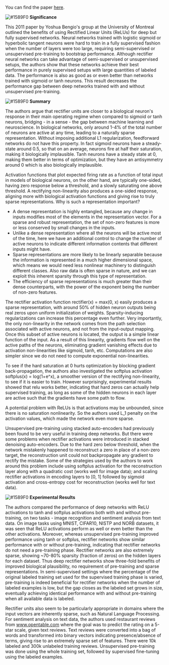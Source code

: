 You can find the paper [here](http://proceedings.mlr.press/v15/glorot11a/glorot11a.pdf).


![#1589F0](https://placehold.it/15/1589F0/000000?text=+) **Significance**

This 2011 paper by Yoshua Bengio's group at the University of Montreal outlined the benefits of using Rectified Linear Units (ReLUs) for deep but fully supervised networks. Neural networks trained with logistic sigmoid or hyperbolic tangent neurons were hard to train in a fully supervised fashion when the number of layers were too large, requiring semi-supervised or unsupervised pre-training to bootstrap performance. Although rectifier neural networks can take advantage of semi-supervised or unsupervised setups, the authors show that these networks achieve their best performance in purely supervised setups with large quantities of labeled data. The performance is also as good as or even better than networks trained with sigmoid or tanh neurons. This result decreases the performance gap between deep networks trained with and without unsupervised pre-training. 

![#1589F0](https://placehold.it/15/1589F0/000000?text=+) **Summary**

The authors argue that rectifier units are closer to a biological neuron's response in their main operating regime when compared to sigmoid or tanh neurons, bridging - in a sense - the gap between machine learning and neuroscience. In biological networks, only around 1-4% of the total number of neurons are active at any time, leading to a naturally sparse representation. Without imposing additional L1 regularization, feedforward networks do not have this property. In fact sigmoid neurons have a steady-state around 0.5, so that on an average, neurons fire at half their saturation, making it biologically implausible. Tanh neurons have a steady state at 0, making them better in terms of optimization, but they have an antisymmetry around 0 which is also biologically implausible.

Activation functions that plot expected firing rate as a function of total input in models of biological neurons, on the other hand, are typically one-sided, having zero response below a threshold, and a slowly saturating one above threshold. A rectifying non-linearity also produces a one-sided response, aligning more with biological activation functions and giving rise to truly sparse representations. Why is such a representation important?
- A dense representation is highly entangled, because any change in inputs modifies most of the elements in the representation vector. For a sparse and robust representation, the set of non-zero features is more or less conserved by small changes in the inputs.
- Unlike a dense representation where all the neurons will be active most of the time, here we have an additional control to change the number of active neurons to indicate different information contents that different inputs might have.
- Sparse representations are more likely to be linearly separable because the information is represented in a much higher dimensional space, which means we would need less nonlinear machinery to distinguish different classes. Also raw data is often sparse in nature, and we can exploit this inherent sparsity through this type of representation.
- The efficiency of sparse representations is much greater than their dense counterparts, with the power of the exponent being the number of non-zero features.

The rectifier activation function rectifier(x) = max(0, x) easily produces a sparse representation, with around 50% of hidden neuron outputs being real zeros upon uniform initialization of weights. Sparsity-inducing regularizations can increase this percentage even further. Very importantly, the only non-linearity in the network comes from the path selection associated with active neurons, and not from the input-output mapping. Once this subset of active neurons is located, the output is a simple linear function of the input. As a result of this linearity, gradients flow well on the active paths of the neurons, eliminating gradient vanishing effects due to activation non-linearities like sigmoid, tanh, etc. Computations are also simpler since we do not need to compute exponential non-linearities.

To see if the hard saturation at 0 hurts optimization by blocking gradient back-propagation, the authors also investigated the softplus activation softplus(x) = log(1+e^x), a smoother version of the rectifying non-linearity, to see if it is easier to train. However surprisingly, experimental results showed that relu works better, indicating that hard zeros can actually help supervised training, as long as some of the hidden neurons in each layer are active such that the gradients have some path to flow.

A potential problem with ReLUs is that activations may be unbounded, since there is no saturation nonlinearity. So the authors used L_1 penalty on the activation values, which made the network even more sparse.

Unsupervised pre-training using stacked auto-encoders had previously been found to be very useful in training deep networks. But there were some problems when rectifier activations were introduced in stacked denoising auto-encoders. Due to the hard zero below threshold, when the network mistakenly happened to reconstruct a zero in place of a non-zero target, the reconstruction unit could not backpropagate any gradient to rectify the mistake. Some of the strategies used by the authors to work around this problem include using softplus activation for the reconstruction layer along with a quadratic cost (works well for image data); and scaling rectifier activations in encoding layers to [0, 1] followed by sigmoid activation and cross-entropy cost for reconstruction (works well for text data).

![#1589F0](https://placehold.it/15/1589F0/000000?text=+) **Experimental Results**

The authors compared the performance of deep networks with ReLU activations to tanh and softplus activations both with and without pre-training, on two tasks - image recognition and sentiment analysis from text data. On image tasks using MNIST, CIFAR10, NISTP and NORB datasets, it was seen that ReLU activations perform as well or even better than the other activations. Moreover, whereas unsupervised pre-training improved performance using tanh or softplus, rectifier networks show similar performance with or without pre-training, indicating that rectifier networks do not need a pre-training phase. Rectifier networks are also extremely sparse, showing ~70-80% sparsity (fraction of zeros) on the hidden layers for each dataset. Thus deep rectifier networks show three-fold benefits of improved biological plausibility, no requirement of pre-training and sparse representations. In semi-supervised settings where the percentage of the original labeled training set used for the supervised training phase is varied, pre-training is indeed beneficial for rectifier networks when the number of labeled examples is low, but the gap closes as the labeled set grows in size, eventually achieving identical performance with and without pre-training when all available data is labeled.

Rectifier units also seem to be particularly appropriate in domains where the input vectors are inherently sparse, such as Natural Language Processing. For sentiment analysis on text data, the authors used restaurant reviews from www.opentable.com where the goal was to predict the rating on a 5-star scale, given text reviews. Text reviews were converted into a bag of words and transformed into binary vectors indicating presence/absence of terms, giving rise to an extremely sparse set of features. There were 10k labeled and 300k unlabeled training reviews. Unsupervised pre-training was done using the whole training set, followed by supervised fine-tuning using the labeled examples.
